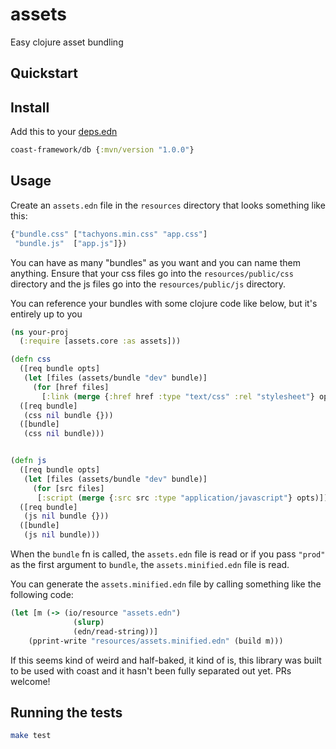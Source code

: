 # assets

Easy clojure asset bundling

## Quickstart

## Install

Add this to your [deps.edn](https://clojure.org/guides/deps_and_cli)

```clojure
coast-framework/db {:mvn/version "1.0.0"}
```

## Usage
Create an `assets.edn` file in the `resources` directory that looks something like this:

```clojure
{"bundle.css" ["tachyons.min.css" "app.css"]
 "bundle.js"  ["app.js"]})
```

You can have as many "bundles" as you want and you can name them anything. Ensure that your css files go into the `resources/public/css` directory and the js files go into the `resources/public/js` directory.

You can reference your bundles with some clojure code like below, but it's entirely up to you

```clojure
(ns your-proj
  (:require [assets.core :as assets]))

(defn css
  ([req bundle opts]
   (let [files (assets/bundle "dev" bundle)]
     (for [href files]
       [:link (merge {:href href :type "text/css" :rel "stylesheet"} opts)])))
  ([req bundle]
   (css nil bundle {}))
  ([bundle]
   (css nil bundle)))


(defn js
  ([req bundle opts]
   (let [files (assets/bundle "dev" bundle)]
     (for [src files]
      [:script (merge {:src src :type "application/javascript"} opts)])))
  ([req bundle]
   (js nil bundle {}))
  ([bundle]
   (js nil bundle)))
```

When the `bundle` fn is called, the `assets.edn` file is read or if you pass `"prod"` as the first argument to `bundle`, the `assets.minified.edn` file is read.

You can generate the `assets.minified.edn` file by calling something like the following code:

```clojure
(let [m (-> (io/resource "assets.edn")
              (slurp)
              (edn/read-string))]
    (pprint-write "resources/assets.minified.edn" (build m)))
```

If this seems kind of weird and half-baked, it kind of is, this library was built to be used with coast and it hasn't been fully separated out yet. PRs welcome!

## Running the tests

```bash
make test
```

